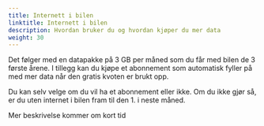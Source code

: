 ```yaml
---
title: Internett i bilen
linktitle: Internett i bilen
description: Hvordan bruker du og hvordan kjøper du mer data
weight: 30
---
```


Det følger med en datapakke på 3 GB per måned som du får med bilen de 3 første årene. I tillegg kan du kjøpe et abonnement som automatisk fyller på med mer data når den gratis kvoten er brukt opp.

Du kan selv velge om du vil ha et abonnement eller ikke. Om du ikke gjør så, er du uten internet i bilen fram til den 1. i neste måned.

Mer beskrivelse kommer om kort tid

